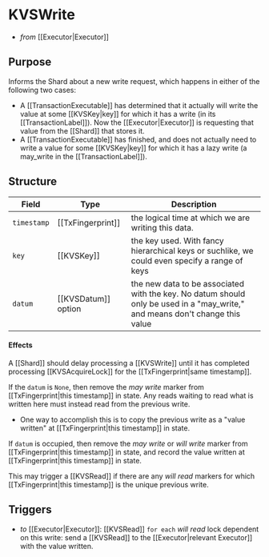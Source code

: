 # KVSWrite

- _from_ [[Executor|Executor]]

## Purpose

<!-- --8<-- [start:blurb] -->
Informs the Shard about a new write request, which happens
in either of the following two cases:

- A [[TransactionExecutable]] has determined that it actually will
   write the value at some [[KVSKey|key]] for which it has a write
   (in its [[TransactionLabel]]).
  Now the [[Executor|Executor]] is requesting that value from the [[Shard]]
   that stores it.
- A [[TransactionExecutable]] has finished, and does not actually need
   to write a value for some [[KVSKey|key]] for which it has a lazy write
   (a may_write in the [[TransactionLabel]]).
<!-- --8<-- [end:blurb] -->

<!-- ‼ can we combine KVSWrite and KVSReadRequest into a single message ? -->
<!-- ‼ Yes, but would that save anything? I'm assuming the underlying messaging infrastructure is capable of concatenating 2 messageds together into 1 big message if it has 2 messages to send at the same time, and if that would help.  -->

## Structure

| Field       | Type               | Description                                                                                                                  |
|-------------|--------------------|------------------------------------------------------------------------------------------------------------------------------|
| `timestamp` | [[TxFingerprint]]  | the logical time at which we are writing this data.                                                                          |
| `key`       | [[KVSKey]]           | the key used. With fancy hierarchical keys or suchlike, we could even specify a range of keys                                |
| `datum`     | [[KVSDatum]] option | the new data to be associated with the key. No datum should only be used in a "may_write," and means don't change this value |

#### Effects

A [[Shard]] should delay processing a [[KVSWrite]] until it has
 completed processing [[KVSAcquireLock]] for the
 [[TxFingerprint|same timestamp]].

If the `datum` is `None`, then remove the *may write* marker from
 [[TxFingerprint|this timestamp]] in state.
Any reads waiting to read what is written here must instead read from
 the previous write.
- One way to accomplish this is to copy the previous write as a
    "value written" at [[TxFingerprint|this timestamp]] in state.

If `datum` is occupied, then remove the *may write* or *will write*
 marker from  [[TxFingerprint|this timestamp]] in state, and record the
 value written at [[TxFingerprint|this timestamp]] in state.

This may trigger a [[KVSRead]] if there are any *will read* markers
 for which  [[TxFingerprint|this timestamp]] is the unique previous
 write.

<!--
any garbage collection of old locking info is elided in V1
-->

## Triggers

- _to_ [[Executor|Executor]]: [[KVSRead]]
   `for each` *will read* lock dependent on this write:
    send a [[KVSRead]] to the  [[Executor|relevant Executor]] with the value written.
